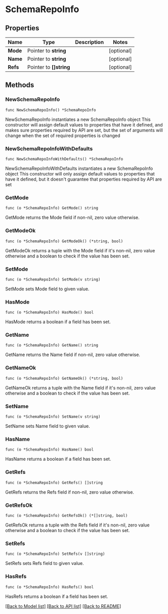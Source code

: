 # SchemaRepoInfo

## Properties

Name | Type | Description | Notes
------------ | ------------- | ------------- | -------------
**Mode** | Pointer to **string** |  | [optional] 
**Name** | Pointer to **string** |  | [optional] 
**Refs** | Pointer to **[]string** |  | [optional] 

## Methods

### NewSchemaRepoInfo

`func NewSchemaRepoInfo() *SchemaRepoInfo`

NewSchemaRepoInfo instantiates a new SchemaRepoInfo object
This constructor will assign default values to properties that have it defined,
and makes sure properties required by API are set, but the set of arguments
will change when the set of required properties is changed

### NewSchemaRepoInfoWithDefaults

`func NewSchemaRepoInfoWithDefaults() *SchemaRepoInfo`

NewSchemaRepoInfoWithDefaults instantiates a new SchemaRepoInfo object
This constructor will only assign default values to properties that have it defined,
but it doesn't guarantee that properties required by API are set

### GetMode

`func (o *SchemaRepoInfo) GetMode() string`

GetMode returns the Mode field if non-nil, zero value otherwise.

### GetModeOk

`func (o *SchemaRepoInfo) GetModeOk() (*string, bool)`

GetModeOk returns a tuple with the Mode field if it's non-nil, zero value otherwise
and a boolean to check if the value has been set.

### SetMode

`func (o *SchemaRepoInfo) SetMode(v string)`

SetMode sets Mode field to given value.

### HasMode

`func (o *SchemaRepoInfo) HasMode() bool`

HasMode returns a boolean if a field has been set.

### GetName

`func (o *SchemaRepoInfo) GetName() string`

GetName returns the Name field if non-nil, zero value otherwise.

### GetNameOk

`func (o *SchemaRepoInfo) GetNameOk() (*string, bool)`

GetNameOk returns a tuple with the Name field if it's non-nil, zero value otherwise
and a boolean to check if the value has been set.

### SetName

`func (o *SchemaRepoInfo) SetName(v string)`

SetName sets Name field to given value.

### HasName

`func (o *SchemaRepoInfo) HasName() bool`

HasName returns a boolean if a field has been set.

### GetRefs

`func (o *SchemaRepoInfo) GetRefs() []string`

GetRefs returns the Refs field if non-nil, zero value otherwise.

### GetRefsOk

`func (o *SchemaRepoInfo) GetRefsOk() (*[]string, bool)`

GetRefsOk returns a tuple with the Refs field if it's non-nil, zero value otherwise
and a boolean to check if the value has been set.

### SetRefs

`func (o *SchemaRepoInfo) SetRefs(v []string)`

SetRefs sets Refs field to given value.

### HasRefs

`func (o *SchemaRepoInfo) HasRefs() bool`

HasRefs returns a boolean if a field has been set.


[[Back to Model list]](../README.md#documentation-for-models) [[Back to API list]](../README.md#documentation-for-api-endpoints) [[Back to README]](../README.md)


